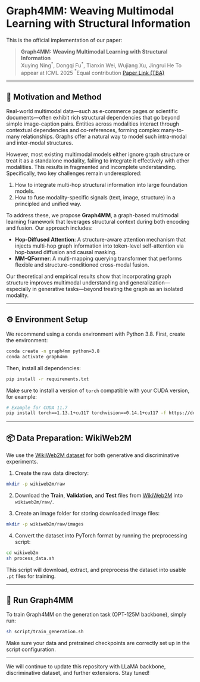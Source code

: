 # Graph4MM: Weaving Multimodal Learning with Structural Information

This is the official implementation of our paper:

> **Graph4MM: Weaving Multimodal Learning with Structural Information**  
> Xuying Ning$^\ast$, Dongqi Fu$^\ast$, Tianxin Wei, Wujiang Xu, Jingrui He
> To appear at ICML 2025
> $^\ast$Equal contribution
> [Paper Link (TBA)](https://)

---

## 🧠 Motivation and Method

Real-world multimodal data—such as e-commerce pages or scientific documents—often exhibit rich structural dependencies that go beyond simple image-caption pairs. Entities across modalities interact through contextual dependencies and co-references, forming complex many-to-many relationships. Graphs offer a natural way to model such intra-modal and inter-modal structures.

However, most existing multimodal models either ignore graph structure or treat it as a standalone modality, failing to integrate it effectively with other modalities. This results in fragmented and incomplete understanding. Specifically, two key challenges remain underexplored:

1. How to integrate multi-hop structural information into large foundation models.
2. How to fuse modality-specific signals (text, image, structure) in a principled and unified way.

To address these, we propose **Graph4MM**, a graph-based multimodal learning framework that leverages structural context during both encoding and fusion. Our approach includes:

- **Hop-Diffused Attention**: A structure-aware attention mechanism that injects multi-hop graph information into token-level self-attention via hop-based diffusion and causal masking.
- **MM-QFormer**: A multi-mapping querying transformer that performs flexible and structure-conditioned cross-modal fusion.

Our theoretical and empirical results show that incorporating graph structure improves multimodal understanding and generalization—especially in generative tasks—beyond treating the graph as an isolated modality.

---

## ⚙️ Environment Setup

We recommend using a conda environment with Python 3.8. First, create the environment:

```bash
conda create -n graph4mm python=3.8
conda activate graph4mm
```

Then, install all dependencies:

```bash
pip install -r requirements.txt
```

Make sure to install a version of `torch` compatible with your CUDA version, for example:

```bash
# Example for CUDA 11.7
pip install torch==1.13.1+cu117 torchvision==0.14.1+cu117 -f https://download.pytorch.org/whl/torch_stable.html
```

---

## 📦 Data Preparation: WikiWeb2M

We use the [WikiWeb2M dataset](https://github.com/google-research-datasets/wit/blob/main/wikiweb2m.md) for both generative and discriminative experiments.

1. Create the raw data directory:

```bash
mkdir -p wikiweb2m/raw
```

2. Download the **Train**, **Validation**, and **Test** files from [WikiWeb2M](https://github.com/google-research-datasets/wit/blob/main/wikiweb2m.md) into `wikiweb2m/raw/`.

3. Create an image folder for storing downloaded image files:

```bash
mkdir -p wikiweb2m/raw/images
```

4. Convert the dataset into PyTorch format by running the preprocessing script:

```bash
cd wikiweb2m
sh process_data.sh
```

This script will download, extract, and preprocess the dataset into usable `.pt` files for training.

---

## 🚀 Run Graph4MM

To train Graph4MM on the generation task (OPT-125M backbone), simply run:

```bash
sh script/train_generation.sh
```

Make sure your data and pretrained checkpoints are correctly set up in the script configuration.

---

We will continue to update this repository with LLaMA backbone, discriminative dataset, and further extensions. Stay tuned!
